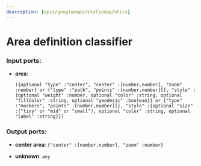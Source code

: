 ```yaml
---
description: [apis/googlemaps/staticmap/utils]
---
```


# Area definition classifier

### Input ports:

* __area__: 
    ```
    ({optional "type" :"center", "center" :[number,number], "zoom" :number} or {"type" :"path", "points" :[number,number][], "style" :{optional "weight" :number, optional "color" :string, optional "fillColor" :string, optional "geodesic" :boolean}} or {"type" :"markers", "points" :[number,number][], "style" :{optional "size" :("tiny" or "mid" or "small"), optional "color" :string, optional "label" :string}})
    ```

### Output ports:

* __center area__: `{"center" :[number,number], "zoom" :number}`


* __unknown__: `any`

